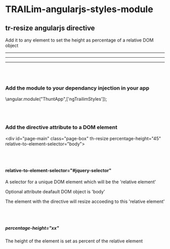 # TRAILim-angularjs-styles-module

## tr-resize angularjs directive 

Add it to any element to set the height as percentage of a relative DOM object


---
---
---

<br/><br/>




### Add the module to your dependancy injection in your app

\angular.module("ThuntApp",['ngTrailimStyles']);

<br/><br/>

### Add the directive attribute to a DOM element

\<div id="page-main" class="page-box" th-resize percentage-height="45" relative-to-element-selector="body"></div>

<br/><br/>

#### relative-to-element-selector="#jquery-selector"
A selector for a unique DOM element which will be the 'relative element'

Optional attribute
deafault DOM object is 'body'

The element with the directive will resize accoeding to this 'relative element'

<br/><br/>

##### percentage-height="xx"
The height of the element is set as percent of the relative element

<br/><br/>
